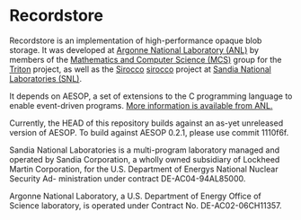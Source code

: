 Recordstore
===========

Recordstore is an implementation of high-performance opaque blob
storage. It was developed at [Argonne National Laboratory (ANL)][anl]
by members of the [Mathematics and Computer Science (MCS)][mcs] group
for the [Triton][triton] project, as well as the [Sirocco] [sirocco]
project at [Sandia National Laboratories (SNL)][snl].

It depends on AESOP, a set of extensions to the C programming language
to enable event-driven programs. [More information is available from
ANL.][aesop]

Currently, the HEAD of this repository builds against an as-yet
unreleased version of AESOP. To build against AESOP 0.2.1, please use
commit 1110f6f.


Sandia National Laboratories is a multi-program laboratory managed and
operated by Sandia Corporation, a wholly owned subsidiary of Lockheed
Martin Corporation, for the U.S. Department of Energys National
Nuclear Security Ad- ministration under contract DE-AC04-94AL85000.

Argonne National Laboratory, a U.S. Department of Energy Office of
Science laboratory, is operated under Contract No. DE-AC02-06CH11357.

[aesop]: https://press3.mcs.anl.gov/aesop/
[triton]: http://www.mcs.anl.gov/project/triton/
[sirocco]: http://www.cs.sandia.gov/Scalable_IO/sirocco/
[snl]: http://www.sandia.gov/
[anl]: http://www.anl.gov/
[mcs]: http://www.mcs.anl.gov/
